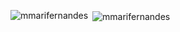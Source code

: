 <p><img align="left" src="https://github-readme-stats.vercel.app/api/top-langs?username=mmarifernandes&show_icons=true&locale=en&layout=compact" alt="mmarifernandes" />
&nbsp;<img align="center" src="https://github-readme-stats.vercel.app/api?username=mmarifernandes&show_icons=true&locale=en" alt="mmarifernandes" /></p>
